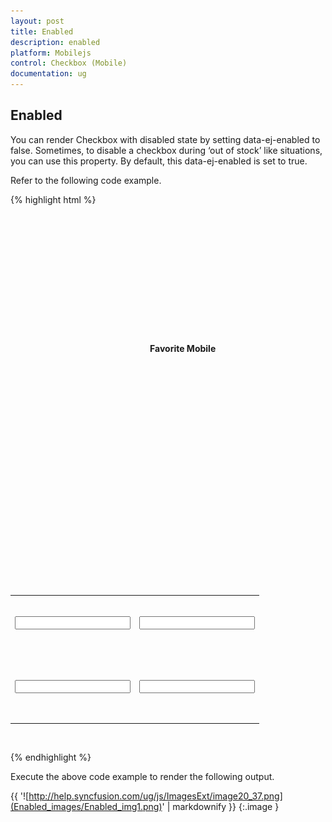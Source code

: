 ```yaml
---
layout: post
title: Enabled
description: enabled
platform: Mobilejs
control: Checkbox (Mobile)
documentation: ug
---
```


## Enabled

You can render Checkbox with disabled state by setting data-ej-enabled to false. Sometimes, to disable a checkbox during ‘out of stock’ like situations, you can use this property. By default, this data-ej-enabled is set to true.

Refer to the following code example.

{% highlight html %}



    <div data-role="ejmheader" data-ej-title="CheckBox"></div>

    <div align="center" style="padding-top:100px">

        <div>

            <b> Favorite Mobile</b>

        </div>

        <br />

        <table border="0" cellpadding="6">

            <tr>

                <td width="100px">

                    <input id="apple" name="chkbox" data-role="ejmcheckbox" data-ej-text="Apple" data-ej-enabled="false" />

                </td>



                <td width="100px">

                    <input id="android" name="chkbox" data-role="ejmcheckbox" data-ej-text="Android" data-ej-enabled="false" />

                </td>

            </tr>

            <tr>

                <td width="100px">

                    <input id="windows" name="chkbox" data-role="ejmcheckbox" data-ej-text="Windows" />

                </td>



                <td width="100px">

                    <input id="Bberry" name="chkbox" data-role="ejmcheckbox" data-ej-text="BlackBerry" />

                </td>

            </tr>

        </table>

    </div>





{% endhighlight %}

Execute the above code example to render the following output.

{{ '![http://help.syncfusion.com/ug/js/ImagesExt/image20_37.png](Enabled_images/Enabled_img1.png)' | markdownify }}
{:.image }




